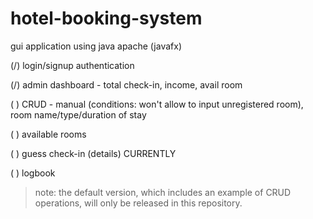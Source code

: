 # hotel-booking-system
gui application using java apache (javafx)

(/) login/signup authentication

(/) admin dashboard - total check-in, income, avail room 

( ) CRUD - manual (conditions: won't allow to input unregistered room), room name/type/duration of stay

( ) available rooms 

( ) guess check-in (details) CURRENTLY

( ) logbook


> note: the default version, which includes an example of CRUD operations, will only be released in this repository. 




